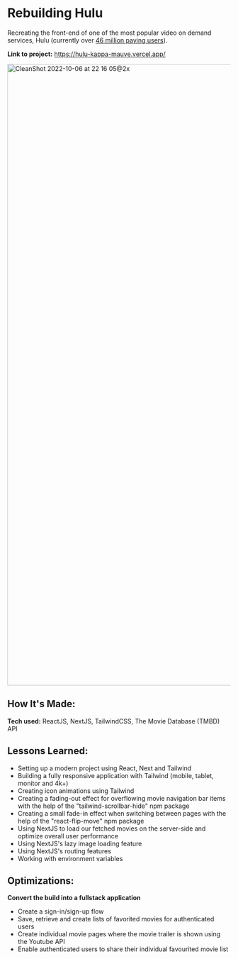 # Rebuilding Hulu
Recreating the front-end of one of the most popular video on demand services, Hulu (currently over [46 million paying users](https://www.statista.com/statistics/258014/number-of-hulus-paying-subscribers/)).

**Link to project:** https://hulu-kappa-mauve.vercel.app/

<img width="1402" alt="CleanShot 2022-10-06 at 22 16 05@2x" src="https://user-images.githubusercontent.com/102596893/194399656-e76cc1f1-cd8c-491e-b6e4-ebc0c4d63c0b.png">



## How It's Made:

**Tech used:** ReactJS, NextJS, TailwindCSS, The Movie Database (TMBD) API

## Lessons Learned:

* Setting up a modern project using React, Next and Tailwind
* Building a fully responsive application with Tailwind (mobile, tablet, monitor and 4k+)
* Creating icon animations using Tailwind
* Creating a fading-out effect for overflowing movie navigation bar items with the help of the "tailwind-scrollbar-hide" npm package
* Creating a small fade-in effect when switching between pages with the help of the "react-flip-move" npm package
* Using NextJS to load our fetched movies on the server-side and optimize overall user performance
* Using NextJS's lazy image loading feature
* Using NextJS's routing features
* Working with environment variables



## Optimizations: 
**Convert the build into a fullstack application**

* Create a sign-in/sign-up flow
* Save, retrieve and create lists of favorited movies for authenticated users
* Create individual movie pages where the movie trailer is shown using the Youtube API
* Enable authenticated users to share their individual favourited movie list
